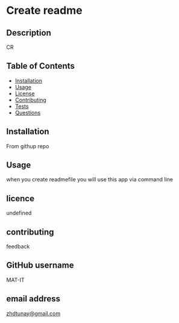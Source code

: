 
# Create readme

## Description
CR

## Table of Contents
- [Installation](#installation)
- [Usage](#usage)
- [License](#license)
- [Contributing](#contributing)
- [Tests](#tests)
- [Questions](#questions)

## Installation
From githup repo

## Usage
when you create readmefile you will use this app via command line

## licence
undefined

## contributing
feedback

## GitHub username
MAT-IT

## email address
zhdtunay@gmail.com
